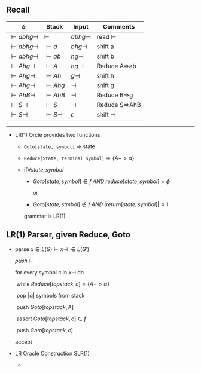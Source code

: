 ## Recall

| $\delta$             | Stack             | Input        | Comments       |
| -------------------- | ----------------- | ------------ | -------------- |
| $\vdash abhg\dashv$  | $\vdash$          | $abhg\dashv$ | read $\vdash$  |
| $\vdash abhg \dashv$ | $\vdash a$        | $bhg\dashv$  | shift a        |
| $\vdash abhg\dashv$  | $\vdash ab$       | $hg\dashv$   | shift b        |
| $\vdash Ahg\dashv$   | $\vdash A$        | $hg\dashv$   | Reduce A=>ab   |
| $\vdash Ahg\dashv$   | $\vdash Ah$       | $g\dashv$    | shift h        |
| $\vdash Ahg \dashv$  | $\vdash Ahg$      | $\dashv$     | shift g        |
| $\vdash AhB\dashv$   | $\vdash AhB$      | $\dashv$     | Reduce B=>g    |
| $\vdash S\dashv$     | $\vdash S$        | $\dashv$     | Reduce S=>AhB  |
| $\vdash S \dashv$    | $\vdash S \dashv$ | $\epsilon$   | shift $\dashv$ |

------

- LR(1) Orcle provides two functions

  - `Goto[state, symbol]` => state

  - `Reduce[State, terminal symbol]` => $\{A->\alpha\}$

  - if$\forall state, symbol$

    - $Goto[state, symbol] \in f\ AND\ reduce[state, symbol] = \phi$

       or

    - $Goto[state,stmbol]\notin f\ AND\ |return[state,symbol]|\le 1$

    grammar is LR(1)

## LR(1) Parser, given Reduce, Goto

- parse $x\in L(G) \vdash x\dashv\ \in L(G')$

  $push\ \vdash$

  for every symbol c in $x\dashv$ do

  ​	while $Reduce[topstack, c] = \{A->\alpha\}$

  ​		pop $|\alpha|$ symbols from stack

  ​		push $Goto[topstack, A]$

  ​	assert $Goto[topstack, c]\in f$

  ​	push $Goto[topstack, c]$

  accept

- LR Oracle Construction SLR(1)

  - ​

  ​

  ​



